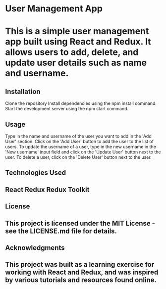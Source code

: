 <h1>User Management App<h1/>
This is a simple user management app built using React and Redux. It allows users to add, delete, and update user details such as name and username.

<h2>Installation</h2>
Clone the repository
Install dependencies using the npm install command.
Start the development server using the npm start command.
<h2>Usage</h2>
Type in the name and username of the user you want to add in the 'Add User' section.
Click on the 'Add User' button to add the user to the list of users.
To update the username of a user, type in the new username in the 'New username' input field and click on the 'Update User' button next to the user.
To delete a user, click on the 'Delete User' button next to the user.
<h2>Technologies Used<h2/>
React
Redux
Redux Toolkit
<h2>License<h2/>
This project is licensed under the MIT License - see the LICENSE.md file for details.

<h2>Acknowledgments<h2/>
This project was built as a learning exercise for working with React and Redux, and was inspired by various tutorials and resources found online.



